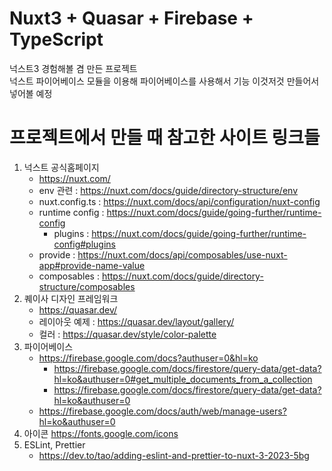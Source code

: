 # Nuxt3 + Quasar + Firebase + TypeScript

넉스트3 경험해볼 겸 만든 프로젝트  
넉스트 파이어베이스 모듈을 이용해 파이어베이스를 사용해서 기능 이것저것 만들어서 넣어볼 예정

# 프로젝트에서 만들 때 참고한 사이트 링크들

1. 넉스트 공식홈페이지
   - https://nuxt.com/
   - env 관련 : https://nuxt.com/docs/guide/directory-structure/env
   - nuxt.config.ts : https://nuxt.com/docs/api/configuration/nuxt-config
   - runtime config : https://nuxt.com/docs/guide/going-further/runtime-config
     - plugins : https://nuxt.com/docs/guide/going-further/runtime-config#plugins
   - provide : https://nuxt.com/docs/api/composables/use-nuxt-app#provide-name-value
   - composables : https://nuxt.com/docs/guide/directory-structure/composables
2. 퀘이사 디자인 프레임워크
   - https://quasar.dev/
   - 레이아웃 예제 : https://quasar.dev/layout/gallery/
   - 컬러 : https://quasar.dev/style/color-palette
3. 파이어베이스
   - https://firebase.google.com/docs?authuser=0&hl=ko
     - https://firebase.google.com/docs/firestore/query-data/get-data?hl=ko&authuser=0#get_multiple_documents_from_a_collection
     - https://firebase.google.com/docs/firestore/query-data/get-data?hl=ko&authuser=0
   - https://firebase.google.com/docs/auth/web/manage-users?hl=ko&authuser=0
4. 아이콘
   https://fonts.google.com/icons
5. ESLint, Prettier
   - https://dev.to/tao/adding-eslint-and-prettier-to-nuxt-3-2023-5bg

